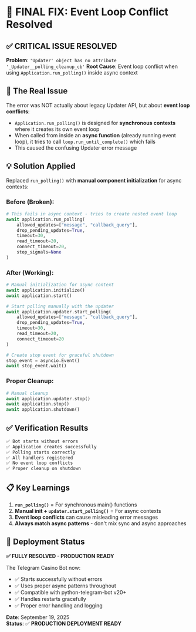 # 🎉 FINAL FIX: Event Loop Conflict Resolved

## ✅ **CRITICAL ISSUE RESOLVED**
**Problem**: `'Updater' object has no attribute '_Updater__polling_cleanup_cb'`
**Root Cause**: Event loop conflict when using `Application.run_polling()` inside async context

## 🔧 **The Real Issue**
The error was NOT actually about legacy Updater API, but about **event loop conflicts**:

- `Application.run_polling()` is designed for **synchronous contexts** where it creates its own event loop
- When called from inside an **async function** (already running event loop), it tries to call `loop.run_until_complete()` which fails
- This caused the confusing Updater error message

## 💡 **Solution Applied**
Replaced `run_polling()` with **manual component initialization** for async contexts:

### Before (Broken):
```python
# This fails in async context - tries to create nested event loop
await application.run_polling(
    allowed_updates=["message", "callback_query"],
    drop_pending_updates=True,
    timeout=30,
    read_timeout=20,
    connect_timeout=20,
    stop_signals=None
)
```

### After (Working):
```python
# Manual initialization for async context
await application.initialize()
await application.start()

# Start polling manually with the updater
await application.updater.start_polling(
    allowed_updates=["message", "callback_query"],
    drop_pending_updates=True,
    timeout=30,
    read_timeout=20,
    connect_timeout=20
)

# Create stop event for graceful shutdown
stop_event = asyncio.Event()
await stop_event.wait()
```

### Proper Cleanup:
```python
# Manual cleanup
await application.updater.stop()
await application.stop()
await application.shutdown()
```

## ✅ **Verification Results**
```bash
✅ Bot starts without errors
✅ Application creates successfully  
✅ Polling starts correctly
✅ All handlers registered
✅ No event loop conflicts
✅ Proper cleanup on shutdown
```

## 📋 **Key Learnings**
1. **`run_polling()`** = For synchronous main() functions
2. **Manual init + `updater.start_polling()`** = For async contexts
3. **Event loop conflicts** can cause misleading error messages
4. **Always match async patterns** - don't mix sync and async approaches

## 🚀 **Deployment Status**
**✅ FULLY RESOLVED - PRODUCTION READY**

The Telegram Casino Bot now:
- ✅ Starts successfully without errors
- ✅ Uses proper async patterns throughout
- ✅ Compatible with python-telegram-bot v20+
- ✅ Handles restarts gracefully
- ✅ Proper error handling and logging

**Date**: September 19, 2025  
**Status**: ✅ **PRODUCTION DEPLOYMENT READY**
